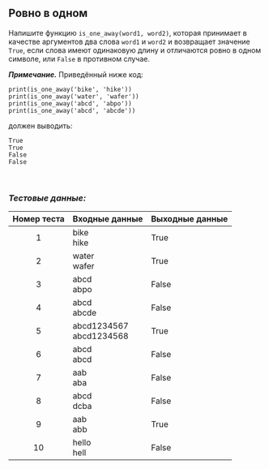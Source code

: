 ## Ровно в одном

Напишите функцию <code>is_one_away(word1, word2)</code>, которая принимает в качестве аргументов два слова
<code>word1</code> и <code>word2</code> и возвращает значение <code>True</code>,
если слова имеют одинаковую длину и отличаются ровно в одном символе, или <code>False</code> в противном случае.

***Примечание.*** Приведённый ниже код:

<pre><code>print(is_one_away('bike', 'hike'))
print(is_one_away('water', 'wafer'))
print(is_one_away('abcd', 'abpo'))
print(is_one_away('abcd', 'abcde'))
</code></pre>

должен выводить:

<pre><code>True
True
False
False
</code></pre>

<br>

### *Тестовые данные:*

| Номер теста | Входные данные             | Выходные данные |
|:-----------:|----------------------------|-----------------|
|      1      | bike<br>hike               | True            |
|      2      | water<br>wafer             | True            |
|      3      | abcd<br>abpo               | False           |
|      4      | abcd<br>abcde              | False           |
|      5      | abcd1234567<br>abcd1234568 | True            |
|      6      | abcd<br>abcd               | False           |
|      7      | aab<br>aba                 | False           |
|      8      | abcd<br>dcba               | False           |
|      9      | aab<br>abb                 | True            |
|     10      | hello<br>hell              | False           |